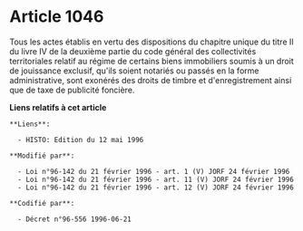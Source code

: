 # Article 1046

Tous les actes établis en vertu des dispositions du chapitre unique du titre II du livre IV de la deuxième partie du code
général des collectivités territoriales relatif au régime de certains biens immobiliers soumis à un droit de jouissance
exclusif, qu'ils soient notariés ou passés en la forme administrative, sont exonérés des droits de timbre et d'enregistrement
ainsi que de taxe de publicité foncière.

**Liens relatifs à cet article**

	**Liens**:

	  - HISTO: Edition du 12 mai 1996

	**Modifié par**:

	  - Loi n°96-142 du 21 février 1996 - art. 1 (V) JORF 24 février 1996
	  - Loi n°96-142 du 21 février 1996 - art. 11 (V) JORF 24 février 1996
	  - Loi n°96-142 du 21 février 1996 - art. 12 (V) JORF 24 février 1996

	**Codifié par**:

	  - Décret n°96-556 1996-06-21
